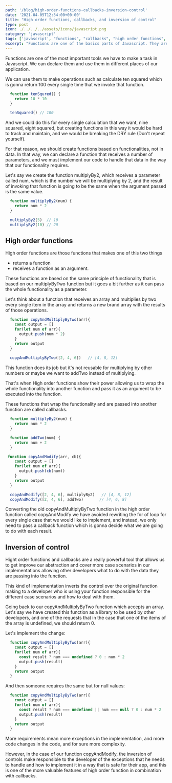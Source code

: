 ```yaml
---
path: '/blog/high-order-functions-callbacks-inversion-control'
date: '2021-04-05T12:34:00+00:00'
title: "High order functions, callbacks, and inversion of control"
type: post
icon: ./../../../assets/icons/javascript.png
category: 'javascript'
tags: ['javascript', "functions", "callbacks", "high order functions", "inversion of control"]
excerpt: "Functions are one of the basics parts of Javascript. They are really powerful but it depends on ourselves when we declare them how powerfull they can be."
---
```


Functions are one of the most important tools we have to make a task in Javascript. We can declare them and use them in different places of our application.

We can use them to make operations such as calculate ten squared which is gonna return 100 every single time that we invoke that function.

```javascript 
  function tenSqured() {
    return 10 * 10
  }

  tenSquared() // 100
```

And we could do this for every single calculation that we want, nine squared, eight squared, but creating functions in this way it would be hard to track and maintain, and we would be breaking the DRY rule (Don't repeat yourself).

For that reason, we should create functions based on functionalities, not in data. In that way, we can declare a function that receives a number of parameters, and we must implement our code to handle that data in the way that our functionality requires.

Let's say we create the function multiplyBy2, which receives a parameter called num, which is the number we will be multiplying by 2, and the result of invoking that function is going to be the same when the argument passed is the same value.

```javascript 
  function multiplyBy2(num) {
    return num * 2
  }

  multiplyBy2(5)  // 10
  multiplyBy2(10) // 20
```

## High order functions

High order functions are those functions that makes one of this two things 
  - returns a function
  - receives a function as an argument.

These functions are based on the same principle of functionality that is based on our multiplyByTwo function but it goes a bit further as it can pass the whole functionality as a parameter.

Let's think about a function that receives an array and multiplies by two every single item in the array and returns a new brand array with the results of those operations.

```javascript
  function copyAndMultiplyByTwo(arr){
    const output = []
    for(let num of arr){
      output.push(num * 2)
    }
    return output
  }
  
  copyAndMultiplyByTwo([2, 4, 6])   // [4, 8, 12]
```

This function does its job but it's not reusable for multiplying by other numbers or maybe we want to addTwo instead of multiplying. 

That's when High order functions show their power allowing us to wrap the whole functionality into another function and pass it as an argument to be executed into the function.

These functions that wrap the functionality and are passed into another function are called callbacks.

```javascript
  function multiplyBy2(num) {
    return num * 2
  }

  function addTwo(num) {
    return num + 2
  }

 function copyAndModify(arr, cb){
    const output = []
    for(let num of arr){
      output.push(cb(num))
    }
    return output
  }

  copyAndModify([2, 4, 6], multiplyBy2)   // [4, 8, 12]
  copyAndModify([2, 4, 6], addTwo)       // [4, 6, 8]
```

Converting the old copyAndMultiplyByTwo function in the high order function called copyAndModify we have avoided rewriting the for of loop for every single case that we would like to implement, and instead, we only need to pass a callback function which is gonna decide what we are going to do with each result.


## Inversion of control

Hight order functions and callbacks are a really powerful tool that allows us to get improve our abstraction and cover more case scenarios in our implementations allowing other developers what to do with the data they are passing into the function. 

This kind of implementation inverts the control over the original function making to a developer who is using your function responsible for the different case scenarios and how to deal with them.

Going back to our copyAndMultiplyByTwo function which accepts an array. Let's say we have created this function as a library to be used by other developers, and one of the requests that in the case that one of the items of the array is undefined, we should return 0.

Let's implement the change:


```javascript
  function copyAndMultiplyByTwo(arr){
    const output = []
    for(let num of arr){
      const result ? num === undefined ? 0 : num * 2
      output.push(result)
    }
    return output
  }
```

And then someone requires the same but for null values:

```javascript
  function copyAndMultiplyByTwo(arr){
    const output = []
    for(let num of arr){
      const result ? num === undefined || num === null ? 0 : num * 2
      output.push(result)
    }
    return output
  }
```

More requirements mean more exceptions in the implementation, and more code changes in the code, and for sure more complexity. 

However, in the case of our function copyAndModify, the inversion of controls make responsible to the developer of the exceptions that he needs to handle and how to implement it in a way that is safe for their app, and this is one of the more valuable features of high order function in combination with callbacks.

